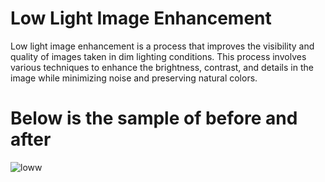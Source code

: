 # Low Light Image Enhancement
Low light image enhancement is a process that improves the visibility and quality of images taken in dim lighting conditions. This process involves various techniques to enhance the brightness, contrast, and details in the image while minimizing noise and preserving natural colors.


# Below is the sample of before and after
![loww](https://github.com/HarshitSonker/lowLightImageEnhancement/assets/72066120/976694f5-ef86-4719-86f1-b566fb50c43a)
